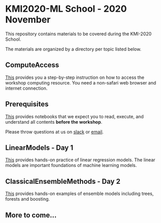 # KMI2020-ML School - 2020 November

This repository contains materials to be covered during the KMI-2020 School. 

The materials are organized by a directory per topic listed below.

## ComputeAccess

[This](ComputeAccess) provides you a step-by-step instruction on how to access the workshop computing resource. You need a non-safari web browser and internet connection.

## Prerequisites

[This](Prerequisites) provides notebooks that we expect you to read, execute, and understand all contents **before the workshop**.

Please throw questions at us on [slack](https://kmi-2020.slack.com/app_redirect?channel=ta) or [email](mailto:kterao@slac.stanford.edu).

## LinearModels - Day 1

[This](LinearModels) provides hands-on practice of linear regression models. The linear models are important foundations of machine learning models.

## ClassicalEnsembleMethods - Day 2

[This](ClassicalEnsembleMethods) provides hands-on examples of ensemble models including trees, forests and boosting.

## More to come...
